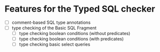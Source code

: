 # Features for the Typed SQL checker

- [ ] comment-based SQL type annotations
- [ ] type checking of the Basic SQL Fragment
  - [ ] type checking boolean conditions (without predicates)
  - [ ] type checking boolean conditions (with predicates)
  - [ ] type checking basic select queries
